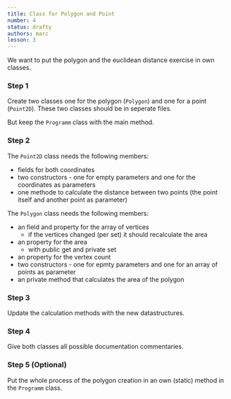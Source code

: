 ```yaml
---
title: Class for Polygon and Point
number: 4
status: drafty
authors: marc
lesson: 3
---
```


We want to put the polygon and the euclidean distance exercise in own classes. 

### Step 1

Create two classes one for the polygon (`Polygon`) and one for a point (`Point2D`). These two classes should be in seperate files.

But keep the `Programm` class with the main method.

### Step 2

The `Point2D` class needs the following members: 

- fields for both coordinates
- two constructors - one for empty parameters and one for the coordinates as parameters
- one methode to calculate the distance between two points (the point itself and another point as parameter)

The `Polygon` class needs the following members:

- an field and property for the array of vertices
  - if the vertices changed (per set) it should recalculate the area
- an property for the area
  - with public get and private set
- an property for the vertex count
- two constructors - one for epmty parameters and one for an array of points as parameter
- an private method that calculates the area of the polygon

### Step 3

Update the calculation methods with the new datastructures.

### Step 4

Give both classes all possible documentation commentaries.

### Step 5 (Optional)

Put the whole process of the polygon creation in an own (static) method in the `Programm` class.

